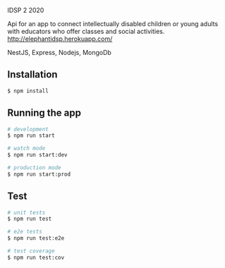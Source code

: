 IDSP 2 2020

Api for an app to connect intellectually disabled children or young adults with educators who offer classes and social activities.
http://elephantidsp.herokuapp.com/

NestJS, Express, Nodejs, MongoDb

## Installation

```bash
$ npm install
```

## Running the app

```bash
# development
$ npm run start

# watch mode
$ npm run start:dev

# production mode
$ npm run start:prod
```

## Test

```bash
# unit tests
$ npm run test

# e2e tests
$ npm run test:e2e

# test coverage
$ npm run test:cov
```

